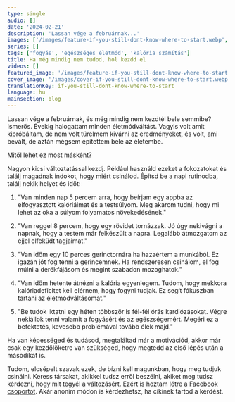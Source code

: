 ```yaml
---
type: single
audio: []
date: '2024-02-21'
description: 'Lassan vége a februárnak...'
images: ['/images/feature-if-you-still-dont-know-where-to-start.webp', '/images/cover-if-you-still-dont-know-where-to-start.webp']
series: []
tags: ['fogyás', 'egészséges életmód', 'kalória számítás']
title: Ha még mindig nem tudod, hol kezdd el
videos: []
featured_image: '/images/feature-if-you-still-dont-know-where-to-start.webp'
cover_image: '/images/cover-if-you-still-dont-know-where-to-start.webp'
translationKey: if-you-still-dont-know-where-to-start
language: hu
mainsection: blog
---
```

Lassan vége a februárnak, és még mindig nem kezdtél bele semmibe? Ismerős. Évekig halogattam minden életmódváltást. Vagyis volt amit kipróbáltam, de nem volt türelmem kivárni az eredményeket, és volt, ami bevált, de aztán mégsem építettem bele az életembe.

Mitől lehet ez most másként?

Nagyon kicsi változtatással kezdj. Például használd ezeket a fokozatokat és találj magadnak indokot, hogy miért csinálod. Építsd be a napi rutinodba, találj nekik helyet és időt:

1. "Van minden nap 5 percem arra, hogy beírjam egy appba az elfogyasztott kalóriáimat és a testsúlyom. Meg akarom tudni, hogy mi lehet az oka a súlyom folyamatos növekedésének." 

2. "Van reggel 8 percem, hogy egy rövidet tornázzak. Jó úgy nekivágni a napnak, hogy a testem már felkészült a napra. Legalább átmozgatom az éjjel elfeküdt tagjaimat."

3. "Van időm egy 10 perces gerinctornára ha hazaértem a munkából. Ez igazán jót fog tenni a gerincemnek. Ha rendszeresen csinálom, el fog múlni a derékfájásom és megint szabadon mozoghatok."

4. "Van időm hetente átnézni a kalória egyenlegem. Tudom, hogy mekkora kalóriadeficitet kell elérnem, hogy fogyni tudjak. Ez segít fókuszban tartani az életmódváltásomat."

5. "Be tudok iktatni egy héten többször is fél-fél órás kardiózásokat. Végre nekiállok tenni valamit a fogyásért és az egészségemért. Megéri ez a befektetés, kevesebb problémával tovább élek majd."

Ha van képességed és tudásod, megtaláltad már a motivációd, akkor már csak egy kezdőlöketre van szükséged, hogy megtedd az első lépés után a másodikat is.

Tudom, elcsépelt szavak ezek, de bízni kell magunkban, hogy meg tudjuk csinálni. Keress társakat, akikkel tudsz erről beszélni, akiket meg tudsz kérdezni, hogy mit tegyél a változásért. Ezért is hoztam létre a [Facebook csoportot](https://www.facebook.com/groups/1098348161611343 "Facebook csoport"). Akár anonim módon is kérdezhetsz, ha cikinek tartod a kérdést.


